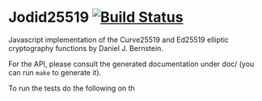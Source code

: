 Jodid25519 [![Build Status](https://secure.travis-ci.org/meganz/jodid25519.png)](https://travis-ci.org/meganz/jodid25519)
===================================================================================================================================

Javascript implementation of the Curve25519 and Ed25519 elliptic cryptography functions by Daniel J. Bernstein.

For the API, please consult the generated documentation under doc/ (you can run `make` to generate it).

To run the tests do the following on th